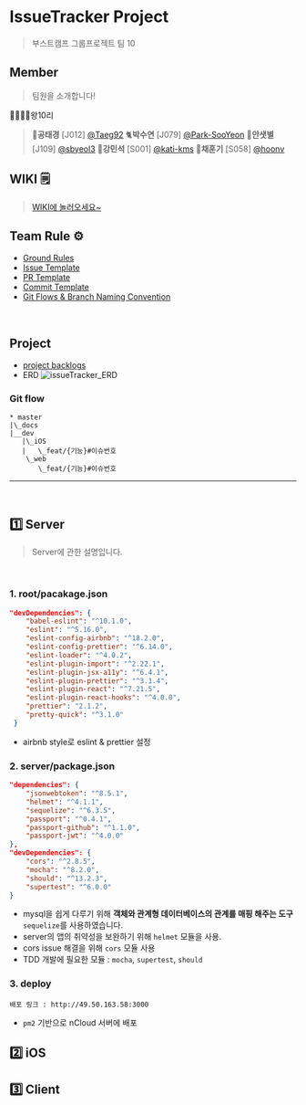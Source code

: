 # IssueTracker Project

> 부스트캠프 그룹프로젝트 팀 10

## Member
> 팀원을 소개합니다!

👨‍👩‍👦‍👦왕10리

> 🐳**공태경** [J012]  [@Taeg92](https://github.com/Taeg92)
 🐈**박수연** [J079]  [@Park-SooYeon](https://github.com/Park-SooYeon)
🐘**안샛별** [J109] [@sbyeol3](https://github.com/sbyeol3)
🐧**강민석** [S001]  [@kati-kms](https://github.com/kati-kms)
🐥**채훈기** [S058] [@hoonv](https://github.com/hoonv)


## WIKI 🗒
>[WIKI에 놀러오세요~](https://github.com/boostcamp-2020/IssueTracker-10/wiki)
>

## Team Rule ⚙️
- [Ground Rules](https://github.com/boostcamp-2020/IssueTracker-10/wiki/01.-Ground-Rules)
- [Issue Template](https://github.com/boostcamp-2020/IssueTracker-10/wiki/05.-Issue-Template)
- [PR Template](https://github.com/boostcamp-2020/IssueTracker-10/wiki/02.-PR-Template)
- [Commit Template](https://github.com/boostcamp-2020/IssueTracker-10/wiki/03.-Commit-Template)
- [Git Flows & Branch Naming Convention](https://github.com/boostcamp-2020/IssueTracker-10/wiki/04.-Git-Flows-&-Branch-Naming-Convention)
  
​  
## Project
- [project backlogs](https://docs.google.com/spreadsheets/d/1EuBIlPTZk7xBFAkUquUIizwFApHUo1B9y8EUyKeIBO4/edit?usp=sharing)
- ERD
![issueTracker_ERD](https://user-images.githubusercontent.com/60081031/97281184-8b7c6d00-1880-11eb-920a-329290c62935.PNG)
​
​
### Git flow
```
* master
|\_docs
|__dev
   |\_iOS
   |   \_feat/{기능}#이슈번호
    \_web
       \_feat/{기능}#이슈번호
```

---
​
​
## 1️⃣ Server
> Server에 관한 설명입니다.

​
### 1. root/pacakage.json

```json
"devDependencies": {
    "babel-eslint": "^10.1.0",
    "eslint": "^5.16.0",
    "eslint-config-airbnb": "^18.2.0",
    "eslint-config-prettier": "^6.14.0",
    "eslint-loader": "^4.0.2",
    "eslint-plugin-import": "^2.22.1",
    "eslint-plugin-jsx-a11y": "^6.4.1",
    "eslint-plugin-prettier": "^3.1.4",
    "eslint-plugin-react": "^7.21.5",
    "eslint-plugin-react-hooks": "^4.0.0",
    "prettier": "2.1.2",
    "pretty-quick": "^3.1.0"
 }
```
- airbnb style로 eslint & prettier 설정
​
### 2. server/package.json

```json
"dependencies": {
    "jsonwebtoken": "^8.5.1",
    "helmet": "^4.1.1",
    "sequelize": "^6.3.5",
    "passport": "^0.4.1",
    "passport-github": "^1.1.0",
    "passport-jwt": "^4.0.0"
},
"devDependencies": {
    "cors": "^2.8.5",
    "mocha": "^8.2.0",
    "should": "^13.2.3",
    "supertest": "^6.0.0"
}
```
- mysql을 쉽게 다루기 위해 **객체와 관계형 데이터베이스의 관계를 매핑 해주는 도구** `sequelize`를 사용하였습니다.
- server의 앱의 취약성을 보완하기 위해 `helmet` 모듈을 사용.
- cors issue 해결을 위해 `cors` 모듈 사용
- TDD 개발에 필요한 모듈 : `mocha`, `supertest`, `should`
​
### 3. deploy

```
배포 링크 : http://49.50.163.58:3000
```

- `pm2` 기반으로 nCloud 서버에 배포

## 2️⃣ iOS

## 3️⃣ Client